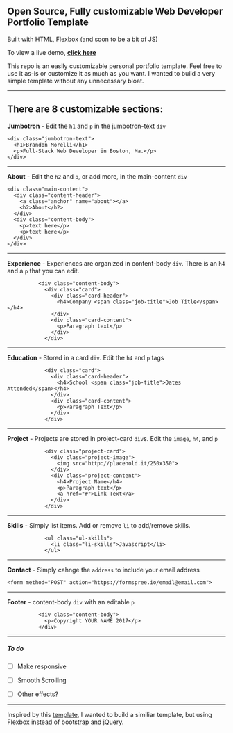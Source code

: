 ## Open Source, Fully customizable Web Developer Portfolio Template
Built with HTML, Flexbox (and soon to be a bit of JS)

To view a live demo, **[click here](https://sravanidodla.github.io)**

This repo is an easily customizable personal portfolio template. Feel free to use it as-is or customize it as much as you want. I wanted to build a very simple template without any unnecessary bloat. 

---

There are 8 customizable sections:
---
**Jumbotron** - Edit the `h1` and `p` in the jumbotron-text `div`
```
<div class="jumbotron-text">
  <h1>Brandon Morelli</h1>
  <p>Full-Stack Web Developer in Boston, Ma.</p>
</div>
```
---
**About** - Edit the `h2` and `p`, or add more, in the main-content `div`
```
<div class="main-content">
  <div class="content-header">
    <a class="anchor" name="about"></a>
    <h2>About</h2>
  </div>
  <div class="content-body">
    <p>text here</p>
    <p>text here</p>
  </div>
</div>
```
---
**Experience** - Experiences are organized in content-body `div`. There is an `h4` and a `p` that you can edit.
```
          <div class="content-body">
            <div class="card">
              <div class="card-header">
                <h4>Company <span class="job-title">Job Title</span></h4>
              </div>
              <div class="card-content">
                <p>Paragraph text</p>
              </div>
            </div>
```
---
**Education** - Stored in a card `div`. Edit the `h4` and `p` tags
```
            <div class="card">
              <div class="card-header">
                <h4>School <span class="job-title">Dates Attended</span></h4>
              </div>
              <div class="card-content">
                <p>Paragraph Text</p>
              </div>
            </div>
```
---
**Project** - Projects are stored in project-card `div`s. Edit the `image`, `h4`, and `p`
```
            <div class="project-card">
              <div class="project-image">
                <img src="http://placehold.it/250x350">
              </div>
              <div class="project-content">
                <h4>Project Name</h4>
                <p>Paragraph text</p>
                <a href="#">Link Text</a>
              </div>
            </div>
```
---
**Skills** - Simply list items. Add or remove `li` to add/remove skills.
```
            <ul class="ul-skills">
              <li class="li-skills">Javascript</li>
            </ul>
```
---
**Contact** - Simply cahnge the `address` to include your email address
```
<form method="POST" action="https://formspree.io/email@email.com">
```
---
**Footer** - content-body `div` with an editable `p`
```
          <div class="content-body">
            <p>Copyright YOUR NAME 2017</p>
          </div>
```
---

##### To do
- [ ] Make responsive
- [ ] Smooth Scrolling
- [ ] Other effects?


---

Inspired by this [template](https://github.com/RyanFitzgerald/devportfolio-template), I wanted to build a similiar template, but using Flexbox instead of bootstrap and jQuery.
